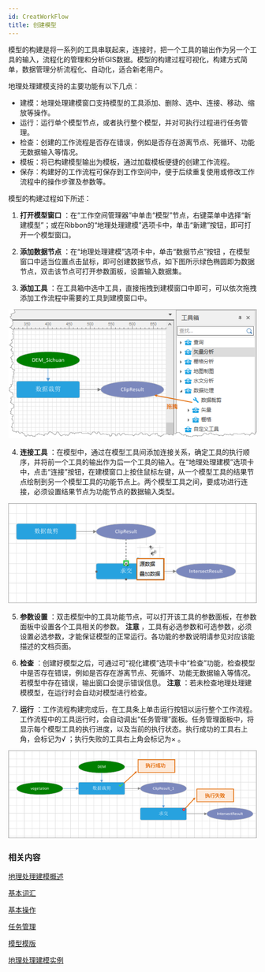 ```yaml
---
id: CreatWorkFlow
title: 创建模型
---
```

模型的构建是将一系列的工具串联起来，连接时，把一个工具的输出作为另一个工具的输入，流程化的管理和分析GIS数据。模型的构建过程可视化，构建方式简单，数据管理分析流程化、自动化，适合新老用户。

地理处理建模支持的主要功能有以下几点：

  * 建模：地理处理建模窗口支持模型的工具添加、删除、选中、连接、移动、缩放等操作。
  * 运行：运行单个模型节点，或者执行整个模型，并对可执行过程进行任务管理。
  * 检查：创建的工作流程是否存在错误，例如是否存在游离节点、死循环、功能无数据输入等情况。
  * 模板：将已构建模型输出为模板，通过加载模板便捷的创建工作流程。
  * 保存：构建好的工作流程可保存到工作空间中，便于后续重复使用或修改工作流程中的操作步骤及参数等。

模型的构建过程如下所述：

1. **打开模型窗口** ：在“工作空间管理器”中单击“模型”节点，右键菜单中选择“新建模型”；或在Ribbon的“地理处理建模”选项卡中，单击“新建”按钮，即可打开一个模型窗口。

2. **添加数据节点** ：在“地理处理建模”选项卡中，单击“数据节点”按钮 ，在模型窗口中适当位置点击鼠标，即可创建数据节点，如下图所示绿色椭圆即为数据节点，双击该节点可打开参数面板，设置输入数据集。 

3. **添加工具** ：在工具箱中选中工具，直接拖拽到建模窗口中即可，可以依次拖拽添加工作流程中需要的工具到建模窗口中。

![](img/AddTools.png)

4. **连接工具** ：在模型中，通过在模型工具间添加连接关系，确定工具的执行顺序，并将前一个工具的输出作为后一个工具的输入。在“地理处理建模”选项卡中，点击“连接”按钮，在建模窗口上按住鼠标左键，从一个模型工具的结果节点绘制到另一个模型工具的功能节点上。两个模型工具之间，要成功进行连接，必须设置结果节点为功能节点的数据输入类型。

![](img/ToolsConnect.png)

5. **参数设置** ：双击模型中的工具功能节点，可以打开该工具的参数面板，在参数面板中设置各个工具相关的参数。 **注意** ，工具有必选参数和可选参数，必须设置必选参数，才能保证模型的正常运行。各功能的参数说明请参见对应该能描述的文档页面。

6. **检查** ：创建好模型之后，可通过可“视化建模”选项卡中“检查”功能，检查模型中是否存在错误，例如是否存在游离节点、死循环、功能无数据输入等情况。若模型中存在错误，输出窗口会提示错误信息。 **注意** ：若未检查地理处理建模模型，在运行时会自动对模型进行检查。

7. **运行** ：工作流程构建完成后，在工具条上单击运行按钮以运行整个工作流程。工作流程中的工具运行时，会自动调出“任务管理”面板。任务管理面板中，将显示每个模型工具的执行进度，以及当前的执行状态。执行成功的工具右上角，会标记为√ ；执行失败的工具右上角会标记为× 。

![](img/Failure.png)

### 相关内容

 [地理处理建模概述](WorkFlowSummarize)

 [基本词汇](WFConcepts)

 [基本操作](WFBasicOperation)

 [任务管理](WFTaskManagement)

 [模型模版](WorkFlowTemplate)

 [地理处理建模实例](WorkFlowApplications)

